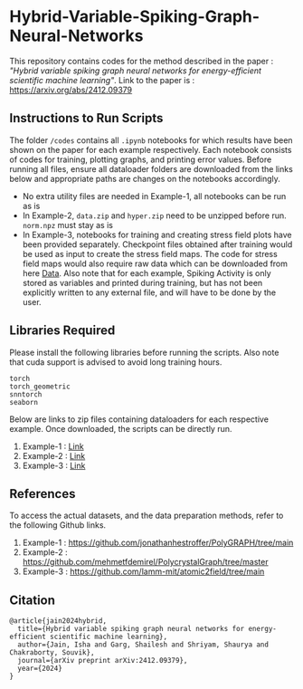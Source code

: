 # Hybrid-Variable-Spiking-Graph-Neural-Networks
This repository contains codes for the method described in the paper : *"Hybrid variable spiking graph neural networks for energy-efficient scientific machine learning"*. Link to the paper is : https://arxiv.org/abs/2412.09379

## Instructions to Run Scripts
The folder ```/codes``` contains all ```.ipynb``` notebooks for which results have been shown on the paper for each example respectively. Each notebook consists of codes for training, plotting graphs, and printing error values. Before running all files, ensure all dataloader folders are downloaded from the links below and appropriate paths are changes on the notebooks accordingly.
* No extra utility files are needed in Example-1, all notebooks can be run as is 
* In Example-2, ```data.zip``` and ```hyper.zip``` need to be unzipped before run. ```norm.npz``` must stay as is
* In Example-3, notebooks for training and creating stress field plots have been provided separately. Checkpoint files obtained after training would be used as input to create the stress field maps. The code for stress field maps would also require raw data which can be downloaded from here [Data](https://drive.google.com/file/d/1eT30mFcywEpBwGm9R6MA1TOs1WoOzEjb/view?usp=sharing). 
Also note that for each example, Spiking Activity is only stored as variables and printed during training, but has not been explicitly written to any external file, and will have to be done by the user. 

## Libraries Required
Please install the following libraries before running the scripts. Also note that cuda support is advised to avoid long training hours.
```
torch
torch_geometric
snntorch
seaborn
```

Below are links to zip files containing dataloaders for each respective example. Once downloaded, the scripts can be directly run.
1) Example-1 : [Link](https://drive.google.com/file/d/1AEmMN1XnRLZH8nG35Mhk_YNOf-DL02vx/view?usp=sharing)
2) Example-2 : [Link](https://drive.google.com/file/d/1GELfVzBOLEnUjYwhPPUI7DPf1K1K-Vx6/view?usp=sharing)
3) Example-3 : [Link](https://drive.google.com/file/d/1JpiHxgexKhUyBh9urRdr_CIqWddALRzA/view?usp=sharing)

## References 
To access the actual datasets, and the data preparation methods, refer to the following Github links.
1. Example-1 : https://github.com/jonathanhestroffer/PolyGRAPH/tree/main
2. Example-2 : https://github.com/mehmetfdemirel/PolycrystalGraph/tree/master
3. Example-3 : https://github.com/lamm-mit/atomic2field/tree/main

## Citation
```
@article{jain2024hybrid,
  title={Hybrid variable spiking graph neural networks for energy-efficient scientific machine learning},
  author={Jain, Isha and Garg, Shailesh and Shriyam, Shaurya and Chakraborty, Souvik},
  journal={arXiv preprint arXiv:2412.09379},
  year={2024}
}
```
